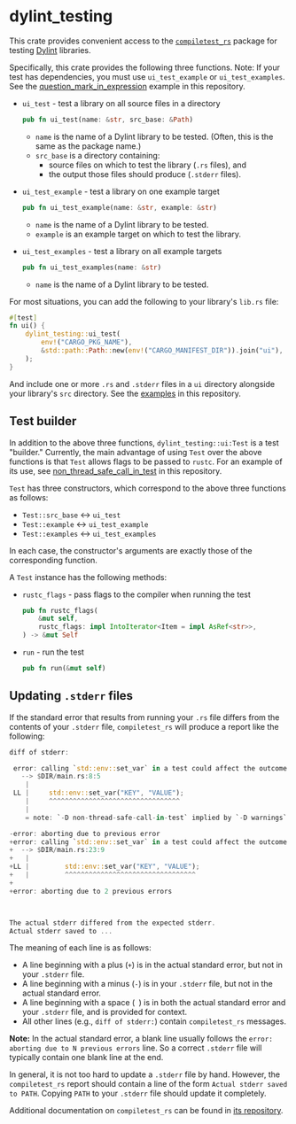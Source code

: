 # dylint_testing

This crate provides convenient access to the [`compiletest_rs`] package for testing [Dylint] libraries.

Specifically, this crate provides the following three functions. Note: If your test has dependencies, you must use `ui_test_example` or `ui_test_examples`. See the [question_mark_in_expression] example in this repository.

- `ui_test` - test a library on all source files in a directory

  ```rust
  pub fn ui_test(name: &str, src_base: &Path)
  ```

  - `name` is the name of a Dylint library to be tested. (Often, this is the same as the package name.)
  - `src_base` is a directory containing:
    - source files on which to test the library (`.rs` files), and
    - the output those files should produce (`.stderr` files).

- `ui_test_example` - test a library on one example target

  ```rust
  pub fn ui_test_example(name: &str, example: &str)
  ```

  - `name` is the name of a Dylint library to be tested.
  - `example` is an example target on which to test the library.

- `ui_test_examples` - test a library on all example targets
  ```rust
  pub fn ui_test_examples(name: &str)
  ```
  - `name` is the name of a Dylint library to be tested.

For most situations, you can add the following to your library's `lib.rs` file:

```rust
#[test]
fn ui() {
    dylint_testing::ui_test(
        env!("CARGO_PKG_NAME"),
        &std::path::Path::new(env!("CARGO_MANIFEST_DIR")).join("ui"),
    );
}
```

And include one or more `.rs` and `.stderr` files in a `ui` directory alongside your library's `src` directory. See the [examples] in this repository.

## Test builder

In addition to the above three functions, `dylint_testing::ui:Test` is a test "builder." Currently, the main advantage of using `Test` over the above functions is that `Test` allows flags to be passed to `rustc`. For an example of its use, see [non_thread_safe_call_in_test] in this repository.

`Test` has three constructors, which correspond to the above three functions as follows:

- `Test::src_base` <-> `ui_test`
- `Test::example` <-> `ui_test_example`
- `Test::examples` <-> `ui_test_examples`

In each case, the constructor's arguments are exactly those of the corresponding function.

A `Test` instance has the following methods:

- `rustc_flags` - pass flags to the compiler when running the test

  ```rust
  pub fn rustc_flags(
      &mut self,
      rustc_flags: impl IntoIterator<Item = impl AsRef<str>>,
  ) -> &mut Self
  ```

- `run` - run the test

  ```rust
  pub fn run(&mut self)
  ```

## Updating `.stderr` files

If the standard error that results from running your `.rs` file differs from the contents of your `.stderr` file, `compiletest_rs` will produce a report like the following:

```rust
diff of stderr:

 error: calling `std::env::set_var` in a test could affect the outcome of other tests
   --> $DIR/main.rs:8:5
    |
 LL |     std::env::set_var("KEY", "VALUE");
    |     ^^^^^^^^^^^^^^^^^^^^^^^^^^^^^^^^^
    |
    = note: `-D non-thread-safe-call-in-test` implied by `-D warnings`

-error: aborting due to previous error
+error: calling `std::env::set_var` in a test could affect the outcome of other tests
+  --> $DIR/main.rs:23:9
+   |
+LL |         std::env::set_var("KEY", "VALUE");
+   |         ^^^^^^^^^^^^^^^^^^^^^^^^^^^^^^^^^
+
+error: aborting due to 2 previous errors



The actual stderr differed from the expected stderr.
Actual stderr saved to ...
```

The meaning of each line is as follows:

- A line beginning with a plus (`+`) is in the actual standard error, but not in your `.stderr` file.
- A line beginning with a minus (`-`) is in your `.stderr` file, but not in the actual standard error.
- A line beginning with a space (` `) is in both the actual standard error and your `.stderr` file, and is provided for context.
- All other lines (e.g., `diff of stderr:`) contain `compiletest_rs` messages.

**Note:** In the actual standard error, a blank line usually follows the `error: aborting due to N previous errors` line. So a correct `.stderr` file will typically contain one blank line at the end.

In general, it is not too hard to update a `.stderr` file by hand. However, the `compiletest_rs` report should contain a line of the form `Actual stderr saved to PATH`. Copying `PATH` to your `.stderr` file should update it completely.

Additional documentation on `compiletest_rs` can be found in [its repository].

[`compiletest_rs`]: https://github.com/Manishearth/compiletest-rs
[dylint]: https://github.com/trailofbits/dylint
[examples]: ../../examples
[its repository]: https://github.com/Manishearth/compiletest-rs
[non_thread_safe_call_in_test]: ../../examples/general/non_thread_safe_call_in_test/src/lib.rs
[question_mark_in_expression]: ../../examples/restriction/question_mark_in_expression/Cargo.toml

